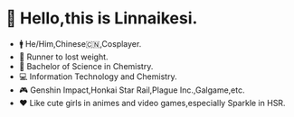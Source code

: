 # 👋 Hello,this is Linnaikesi.
- 🚹 He/Him,Chinese🇨🇳,Cosplayer.
- 🏃 Runner to lost weight.
- 🧪 Bachelor of Science in Chemistry.
- 💻 Information Technology and Chemistry.
- 🎮 Genshin Impact,Honkai Star Rail,Plague Inc.,Galgame,etc.
- ❤️ Like cute girls in animes and video games,especially Sparkle in HSR.
<!--
**Linnaikesi/Linnaikesi** is a ✨ _special_ ✨ repository because its `README.md` (this file) appears on your GitHub profile.
-->
